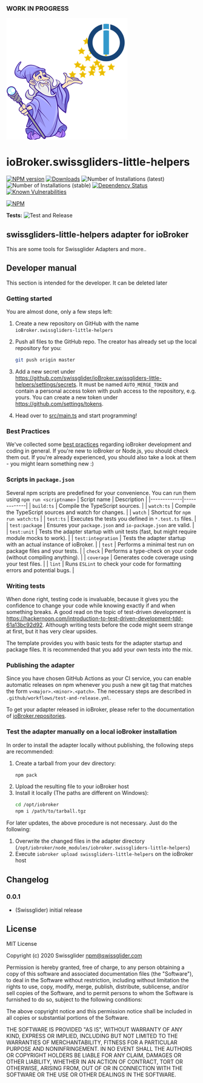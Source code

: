 ### __WORK IN PROGRESS__
![Logo](admin/swissgliders-little-helpers.png)
# ioBroker.swissgliders-little-helpers

[![NPM version](http://img.shields.io/npm/v/iobroker.swissgliders-little-helpers.svg)](https://www.npmjs.com/package/iobroker.swissgliders-little-helpers)
[![Downloads](https://img.shields.io/npm/dm/iobroker.swissgliders-little-helpers.svg)](https://www.npmjs.com/package/iobroker.swissgliders-little-helpers)
![Number of Installations (latest)](http://iobroker.live/badges/swissgliders-little-helpers-installed.svg)
![Number of Installations (stable)](http://iobroker.live/badges/swissgliders-little-helpers-stable.svg)
[![Dependency Status](https://img.shields.io/david/swissglider/iobroker.swissgliders-little-helpers.svg)](https://david-dm.org/swissglider/iobroker.swissgliders-little-helpers)
[![Known Vulnerabilities](https://snyk.io/test/github/swissglider/ioBroker.swissgliders-little-helpers/badge.svg)](https://snyk.io/test/github/swissglider/ioBroker.swissgliders-little-helpers)

[![NPM](https://nodei.co/npm/iobroker.swissgliders-little-helpers.png?downloads=true)](https://nodei.co/npm/iobroker.swissgliders-little-helpers/)

**Tests:** ![Test and Release](https://github.com/swissglider/ioBroker.swissgliders-little-helpers/workflows/Test%20and%20Release/badge.svg)

## swissgliders-little-helpers adapter for ioBroker

This are some tools for Swissglider Adapters and more..

## Developer manual
This section is intended for the developer. It can be deleted later

### Getting started

You are almost done, only a few steps left:
1. Create a new repository on GitHub with the name `ioBroker.swissgliders-little-helpers`

1. Push all files to the GitHub repo. The creator has already set up the local repository for you:  
    ```bash
    git push origin master
    ```
1. Add a new secret under https://github.com/swissglider/ioBroker.swissgliders-little-helpers/settings/secrets. It must be named `AUTO_MERGE_TOKEN` and contain a personal access token with push access to the repository, e.g. yours. You can create a new token under https://github.com/settings/tokens.

1. Head over to [src/main.ts](src/main.ts) and start programming!

### Best Practices
We've collected some [best practices](https://github.com/ioBroker/ioBroker.repositories#development-and-coding-best-practices) regarding ioBroker development and coding in general. If you're new to ioBroker or Node.js, you should
check them out. If you're already experienced, you should also take a look at them - you might learn something new :)

### Scripts in `package.json`
Several npm scripts are predefined for your convenience. You can run them using `npm run <scriptname>`
| Script name | Description |
|-------------|-------------|
| `build:ts` | Compile the TypeScript sources. |
| `watch:ts` | Compile the TypeScript sources and watch for changes. |
| `watch` | Shortcut for `npm run watch:ts` |
| `test:ts` | Executes the tests you defined in `*.test.ts` files. |
| `test:package` | Ensures your `package.json` and `io-package.json` are valid. |
| `test:unit` | Tests the adapter startup with unit tests (fast, but might require module mocks to work). |
| `test:integration` | Tests the adapter startup with an actual instance of ioBroker. |
| `test` | Performs a minimal test run on package files and your tests. |
| `check` | Performs a type-check on your code (without compiling anything). |
| `coverage` | Generates code coverage using your test files. |
| `lint` | Runs `ESLint` to check your code for formatting errors and potential bugs. |

### Writing tests
When done right, testing code is invaluable, because it gives you the 
confidence to change your code while knowing exactly if and when 
something breaks. A good read on the topic of test-driven development 
is https://hackernoon.com/introduction-to-test-driven-development-tdd-61a13bc92d92. 
Although writing tests before the code might seem strange at first, but it has very 
clear upsides.

The template provides you with basic tests for the adapter startup and package files.
It is recommended that you add your own tests into the mix.

### Publishing the adapter
Since you have chosen GitHub Actions as your CI service, you can 
enable automatic releases on npm whenever you push a new git tag that matches the form 
`v<major>.<minor>.<patch>`. The necessary steps are described in `.github/workflows/test-and-release.yml`.

To get your adapter released in ioBroker, please refer to the documentation 
of [ioBroker.repositories](https://github.com/ioBroker/ioBroker.repositories#requirements-for-adapter-to-get-added-to-the-latest-repository).

### Test the adapter manually on a local ioBroker installation
In order to install the adapter locally without publishing, the following steps are recommended:
1. Create a tarball from your dev directory:  
    ```bash
    npm pack
    ```
1. Upload the resulting file to your ioBroker host
1. Install it locally (The paths are different on Windows):
    ```bash
    cd /opt/iobroker
    npm i /path/to/tarball.tgz
    ```

For later updates, the above procedure is not necessary. Just do the following:
1. Overwrite the changed files in the adapter directory (`/opt/iobroker/node_modules/iobroker.swissgliders-little-helpers`)
1. Execute `iobroker upload swissgliders-little-helpers` on the ioBroker host

## Changelog

### 0.0.1
* (Swissglider) initial release

## License
MIT License

Copyright (c) 2020 Swissglider <npm@swissglider.com>

Permission is hereby granted, free of charge, to any person obtaining a copy
of this software and associated documentation files (the "Software"), to deal
in the Software without restriction, including without limitation the rights
to use, copy, modify, merge, publish, distribute, sublicense, and/or sell
copies of the Software, and to permit persons to whom the Software is
furnished to do so, subject to the following conditions:

The above copyright notice and this permission notice shall be included in all
copies or substantial portions of the Software.

THE SOFTWARE IS PROVIDED "AS IS", WITHOUT WARRANTY OF ANY KIND, EXPRESS OR
IMPLIED, INCLUDING BUT NOT LIMITED TO THE WARRANTIES OF MERCHANTABILITY,
FITNESS FOR A PARTICULAR PURPOSE AND NONINFRINGEMENT. IN NO EVENT SHALL THE
AUTHORS OR COPYRIGHT HOLDERS BE LIABLE FOR ANY CLAIM, DAMAGES OR OTHER
LIABILITY, WHETHER IN AN ACTION OF CONTRACT, TORT OR OTHERWISE, ARISING FROM,
OUT OF OR IN CONNECTION WITH THE SOFTWARE OR THE USE OR OTHER DEALINGS IN THE
SOFTWARE.